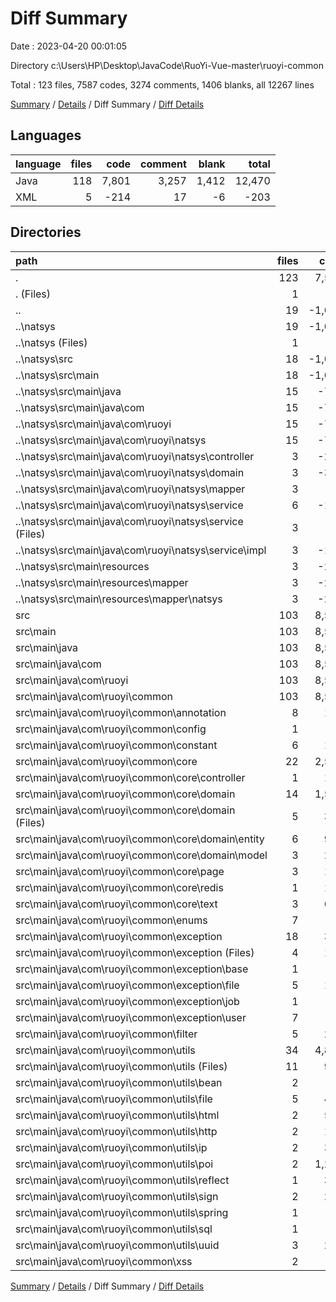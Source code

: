 # Diff Summary

Date : 2023-04-20 00:01:05

Directory c:\\Users\\HP\\Desktop\\JavaCode\\RuoYi-Vue-master\\ruoyi-common

Total : 123 files,  7587 codes, 3274 comments, 1406 blanks, all 12267 lines

[Summary](results.md) / [Details](details.md) / Diff Summary / [Diff Details](diff-details.md)

## Languages
| language | files | code | comment | blank | total |
| :--- | ---: | ---: | ---: | ---: | ---: |
| Java | 118 | 7,801 | 3,257 | 1,412 | 12,470 |
| XML | 5 | -214 | 17 | -6 | -203 |

## Directories
| path | files | code | comment | blank | total |
| :--- | ---: | ---: | ---: | ---: | ---: |
| . | 123 | 7,587 | 3,274 | 1,406 | 12,267 |
| . (Files) | 1 | 90 | 18 | 23 | 131 |
| .. | 19 | -1,071 | -497 | -204 | -1,772 |
| ..\\natsys | 19 | -1,071 | -497 | -204 | -1,772 |
| ..\\natsys (Files) | 1 | -18 | -1 | -5 | -24 |
| ..\\natsys\\src | 18 | -1,053 | -496 | -199 | -1,748 |
| ..\\natsys\\src\\main | 18 | -1,053 | -496 | -199 | -1,748 |
| ..\\natsys\\src\\main\\java | 15 | -767 | -496 | -175 | -1,438 |
| ..\\natsys\\src\\main\\java\\com | 15 | -767 | -496 | -175 | -1,438 |
| ..\\natsys\\src\\main\\java\\com\\ruoyi | 15 | -767 | -496 | -175 | -1,438 |
| ..\\natsys\\src\\main\\java\\com\\ruoyi\\natsys | 15 | -767 | -496 | -175 | -1,438 |
| ..\\natsys\\src\\main\\java\\com\\ruoyi\\natsys\\controller | 3 | -215 | -73 | -27 | -315 |
| ..\\natsys\\src\\main\\java\\com\\ruoyi\\natsys\\domain | 3 | -342 | -45 | -73 | -460 |
| ..\\natsys\\src\\main\\java\\com\\ruoyi\\natsys\\mapper | 3 | -36 | -126 | -24 | -186 |
| ..\\natsys\\src\\main\\java\\com\\ruoyi\\natsys\\service | 6 | -174 | -252 | -51 | -477 |
| ..\\natsys\\src\\main\\java\\com\\ruoyi\\natsys\\service (Files) | 3 | -36 | -126 | -24 | -186 |
| ..\\natsys\\src\\main\\java\\com\\ruoyi\\natsys\\service\\impl | 3 | -138 | -126 | -27 | -291 |
| ..\\natsys\\src\\main\\resources | 3 | -286 | 0 | -24 | -310 |
| ..\\natsys\\src\\main\\resources\\mapper | 3 | -286 | 0 | -24 | -310 |
| ..\\natsys\\src\\main\\resources\\mapper\\natsys | 3 | -286 | 0 | -24 | -310 |
| src | 103 | 8,568 | 3,753 | 1,587 | 13,908 |
| src\\main | 103 | 8,568 | 3,753 | 1,587 | 13,908 |
| src\\main\\java | 103 | 8,568 | 3,753 | 1,587 | 13,908 |
| src\\main\\java\\com | 103 | 8,568 | 3,753 | 1,587 | 13,908 |
| src\\main\\java\\com\\ruoyi | 103 | 8,568 | 3,753 | 1,587 | 13,908 |
| src\\main\\java\\com\\ruoyi\\common | 103 | 8,568 | 3,753 | 1,587 | 13,908 |
| src\\main\\java\\com\\ruoyi\\common\\annotation | 8 | 175 | 173 | 66 | 414 |
| src\\main\\java\\com\\ruoyi\\common\\config | 1 | 85 | 24 | 27 | 136 |
| src\\main\\java\\com\\ruoyi\\common\\constant | 6 | 157 | 252 | 122 | 531 |
| src\\main\\java\\com\\ruoyi\\common\\core | 22 | 2,579 | 974 | 578 | 4,131 |
| src\\main\\java\\com\\ruoyi\\common\\core\\controller | 1 | 116 | 66 | 21 | 203 |
| src\\main\\java\\com\\ruoyi\\common\\core\\domain | 14 | 1,508 | 309 | 416 | 2,233 |
| src\\main\\java\\com\\ruoyi\\common\\core\\domain (Files) | 5 | 347 | 129 | 103 | 579 |
| src\\main\\java\\com\\ruoyi\\common\\core\\domain\\entity | 6 | 952 | 102 | 251 | 1,305 |
| src\\main\\java\\com\\ruoyi\\common\\core\\domain\\model | 3 | 209 | 78 | 62 | 349 |
| src\\main\\java\\com\\ruoyi\\common\\core\\page | 3 | 149 | 52 | 44 | 245 |
| src\\main\\java\\com\\ruoyi\\common\\core\\redis | 1 | 111 | 135 | 23 | 269 |
| src\\main\\java\\com\\ruoyi\\common\\core\\text | 3 | 695 | 412 | 74 | 1,181 |
| src\\main\\java\\com\\ruoyi\\common\\enums | 7 | 84 | 93 | 38 | 215 |
| src\\main\\java\\com\\ruoyi\\common\\exception | 18 | 386 | 127 | 112 | 625 |
| src\\main\\java\\com\\ruoyi\\common\\exception (Files) | 4 | 101 | 45 | 29 | 175 |
| src\\main\\java\\com\\ruoyi\\common\\exception\\base | 1 | 64 | 17 | 17 | 98 |
| src\\main\\java\\com\\ruoyi\\common\\exception\\file | 5 | 134 | 25 | 38 | 197 |
| src\\main\\java\\com\\ruoyi\\common\\exception\\job | 1 | 23 | 5 | 6 | 34 |
| src\\main\\java\\com\\ruoyi\\common\\exception\\user | 7 | 64 | 35 | 22 | 121 |
| src\\main\\java\\com\\ruoyi\\common\\filter | 5 | 259 | 41 | 41 | 341 |
| src\\main\\java\\com\\ruoyi\\common\\utils | 34 | 4,801 | 2,059 | 593 | 7,453 |
| src\\main\\java\\com\\ruoyi\\common\\utils (Files) | 11 | 995 | 528 | 147 | 1,670 |
| src\\main\\java\\com\\ruoyi\\common\\utils\\bean | 2 | 72 | 47 | 17 | 136 |
| src\\main\\java\\com\\ruoyi\\common\\utils\\file | 5 | 493 | 205 | 62 | 760 |
| src\\main\\java\\com\\ruoyi\\common\\utils\\html | 2 | 531 | 125 | 82 | 738 |
| src\\main\\java\\com\\ruoyi\\common\\utils\\http | 2 | 169 | 147 | 14 | 330 |
| src\\main\\java\\com\\ruoyi\\common\\utils\\ip | 2 | 321 | 92 | 26 | 439 |
| src\\main\\java\\com\\ruoyi\\common\\utils\\poi | 2 | 1,243 | 427 | 96 | 1,766 |
| src\\main\\java\\com\\ruoyi\\common\\utils\\reflect | 1 | 317 | 68 | 26 | 411 |
| src\\main\\java\\com\\ruoyi\\common\\utils\\sign | 2 | 281 | 31 | 48 | 360 |
| src\\main\\java\\com\\ruoyi\\common\\utils\\spring | 1 | 70 | 73 | 16 | 159 |
| src\\main\\java\\com\\ruoyi\\common\\utils\\sql | 1 | 35 | 20 | 7 | 62 |
| src\\main\\java\\com\\ruoyi\\common\\utils\\uuid | 3 | 274 | 296 | 52 | 622 |
| src\\main\\java\\com\\ruoyi\\common\\xss | 2 | 42 | 10 | 10 | 62 |

[Summary](results.md) / [Details](details.md) / Diff Summary / [Diff Details](diff-details.md)